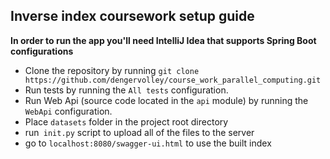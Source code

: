 ## Inverse index coursework setup guide

**In order to run the app you'll need IntelliJ Idea that supports Spring Boot configurations**

- Clone the repository by running `git clone https://github.com/dengervolley/course_work_parallel_computing.git`
- Run tests by running the `All tests` configuration.
- Run Web Api (source code located in the `api` module) by running the `WebApi` configuration.
- Place `datasets` folder in the project root directory
- run` init.py` script to upload all of the files to the server
- go to `localhost:8080/swagger-ui.html` to use the built index


